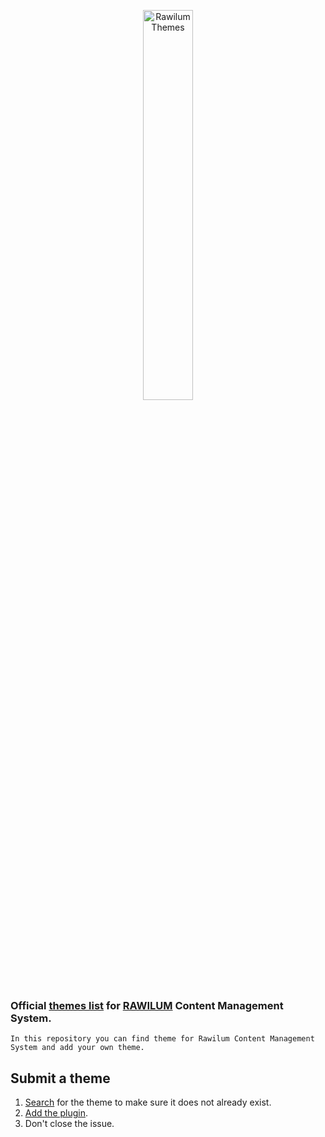 <p align="center">
    <img src="https://github.com/rawilum/rawilum-plugins/blob/master/rawilum-themes.jpg?raw=true" alt="Rawilum Themes" width="40%" height="40%" />
</p>

### Official [themes list](https://github.com/rawilum/rawilum-themes/issues) for [RAWILUM](https://rawilum.org/) Content Management System.

`In this repository you can find theme for Rawilum Content Management System and add your own theme.`

## Submit a theme

1. [Search](https://github.com/rawilum/rawilum-themes/issues) for the theme to make sure it does not already exist.
2. [Add the plugin](https://github.com/rawilum/rawilum-themes/issues/new).
3. Don't close the issue.
